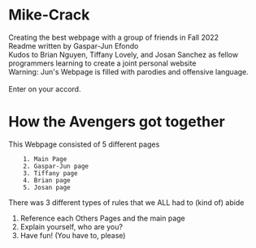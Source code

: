 # Mike-Crack
Creating the best webpage with a group of friends in Fall 2022 <br> 
Readme written by Gaspar-Jun Efondo <br> 
Kudos to Brian Nguyen, Tiffany Lovely, and Josan Sanchez as fellow programmers learning to create a joint personal website <br> 
Warning: Jun's Webpage is filled with parodies and offensive language.  <br> 
<br> Enter on your accord.

# How the Avengers got together
This Webpage consisted of 5 different pages
```
    1. Main Page 
    2. Gaspar-Jun page
    3. Tiffany page
    4. Brian page
    5. Josan page
```

There was 3 different types of rules that we ALL had to (kind of) abide
1. Reference each Others Pages and the main page
2. Explain yourself, who are you?
3. Have fun! (You have to, please)
